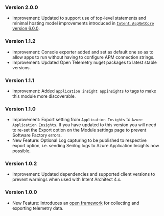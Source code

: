 ### Version 2.0.0

- Improvement: Updated to support use of top-level statements and minimal hosting model improvements introduced in [`Intent.AspNetCore` version 6.0.0](https://github.com/IntentArchitect/Intent.Modules.NET/blob/development/Modules/Intent.Modules.AspNetCore/release-notes.md#version-600).

### Version 1.1.2

- Improvement: Console exporter added and set as default one so as to allow apps to run without having to configure APM connection strings.
- Improvement: Updated Open Telemetry nuget packages to latest stable versions. 

### Version 1.1.1

- Improvement: Added `application insight appinsights` to tags to make this module more discoverable.

### Version 1.1.0

- Improvement: Export setting from `Application Insights` to `Azure Application Insights`. If you have updated to this version you will need to re-set the Export option on the Module settings page to prevent Software Factory errors.
- New Feature: Optional Log capturing to be published to respective export option, i.e. sending Serilog logs to Azure Application Insights now possible.

### Version 1.0.2

- Improvement: Updated dependencies and supported client versions to prevent warnings when used with Intent Architect 4.x.

### Version 1.0.0

- New Feature: Introduces an [open framework](https://opentelemetry.io/) for collecting and exporting telemetry data.
